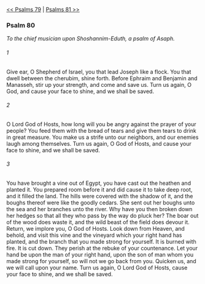 [<< Psalms 79](Psalms%2079)  |  [Psalms 81 >>](Psalms%2081)

### Psalm 80

*To the chief musician upon Shoshannim-Eduth, a psalm of Asaph.*

###### 1
Give ear, O Shepherd of Israel, you that lead Joseph like a flock. You that dwell between the cherubim, shine forth. Before Ephraim and Benjamin and Manasseh, stir up your strength, and come and save us. Turn us again, O God, and cause your face to shine, and we shall be saved.

###### 2
O Lord God of Hosts, how long will you be angry against the prayer of your people? You feed them with the bread of tears and give them tears to drink in great measure. You make us a strife unto our neighbors, and our enemies laugh among themselves. Turn us again, O God of Hosts, and cause your face to shine, and we shall be saved.

###### 3
You have brought a vine out of Egypt, you have cast out the heathen and planted it. You prepared room before it and did cause it to take deep root, and it filled the land. The hills were covered with the shadow of it, and the boughs thereof were like the goodly cedars. She sent out her boughs unto the sea and her branches unto the river. Why have you then broken down her hedges so that all they who pass by the way do pluck her? The boar out of the wood does waste it, and the wild beast of the field does devour it. Return, we implore you, O God of Hosts. Look down from Heaven, and behold, and visit this vine and the vineyard which your right hand has planted, and the branch that you made strong for yourself. It is burned with fire. It is cut down. They perish at the rebuke of your countenance. Let your hand be upon the man of your right hand, upon the son of man whom you made strong for yourself, so will not we go back from you. Quicken us, and we will call upon your name. Turn us again, O Lord God of Hosts, cause your face to shine, and we shall be saved.